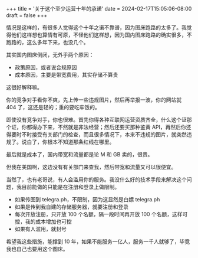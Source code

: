 +++
title = '关于这个至少运营十年的承诺'
date = 2024-02-17T15:05:06-08:00
draft = false
+++

情况是这样的，有很多人觉得这个十年之诺不靠谱，因为图床跑路的太多了。我觉得他们这样想也算情有可原，不怪他们这样想，因为国内图床跑路的确实很多，不跑路的，这么多年下来，也没几个。

其实国内图床倒闭，无外乎两个原因：

- 政策原因，或者说合规原因
- 成本原因，主要是带宽费用，其实存储不算贵

这很好解释嘛。

你的竞争对手看你不爽，先上传一些违规图片，然后再举报一波，你的网站就 404 了，这还是轻的；重的要吃牢饭的。

即使没有竞争对手，你也很难。首先你得各种互联网运营资质齐全，什么这个证那个证，你都得办下来，不然就是非法经营；然后还要买那种鉴黄 API，再然后你还得要时不时接受有关部门的检查，而且很多情况下，本来不违规的图片，就突然违规了。说白了，你根本不知道那条红线在哪里。

最后就是成本了，国内带宽和流量都是论 M 和 GB 卖的，很贵。

但我在美国啊，这边没有有关部门来查我，然后带宽和流量又可以很便宜。

当然了，也有老哥说，有人会滥用你的服务。我没什么好的技术手段来解决这个问题，我目前能做的只能是在注册和登录上做限制。

- 如果传图到 telegra.ph，不限制，因为这显然是白嫖 telegra.ph
- 如果是传到我自建的存储服务器，就要注册和登录
- 每次开放注册，只开放 100 个名额，隔一段时间再开放 100 个名额，这样可控，我的成本增加也可控
- 如果有人滥用，就封号

希望我这些措施，能撑到 10 年，如果不能服务一亿人，服务一千人就够了，毕竟我也自己也要用这个图床。
